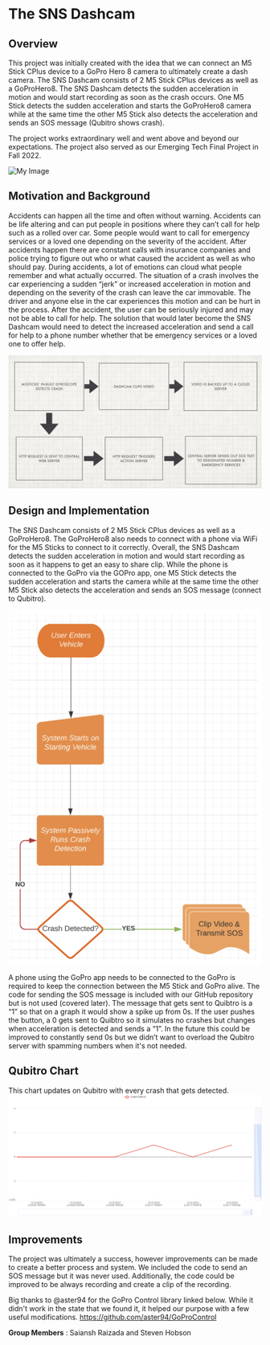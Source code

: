 # The SNS Dashcam

## Overview 
This project was initially created with the idea that we can connect an M5 Stick CPlus device to a GoPro Hero 8 camera to ultimately create a dash camera. The SNS Dashcam consists of 2 M5 Stick CPlus devices as well as a GoProHero8. The SNS Dashcam detects the sudden acceleration in motion and would
start recording as soon as the crash occurs. One M5 Stick detects the
sudden acceleration and starts the GoProHero8 camera while at the same time the other M5 Stick also
detects the acceleration and sends an SOS message (Qubitro shows crash). 

The project works extraordinary well and went above and beyond our expectations. The project also served as our Emerging Tech Final Project in Fall 2022. 

![My Image](/images/overviewpic.jpg)

## Motivation and Background
Accidents can happen all the time and often without warning. Accidents can be life
altering and can put people in positions where they can’t call for help such as a rolled
over car. Some people would want to call for emergency services or a loved one
depending on the severity of the accident. After accidents happen there are constant calls with insurance companies and police trying to figure out who or what caused the accident as well as who should pay. During accidents, a lot of
emotions can cloud what people remember and what actually occurred.
The situation of a crash involves the car experiencing a sudden “jerk” or increased
acceleration in motion and depending on the severity of the crash can leave the car
immovable. The driver and anyone else in the car experiences this motion and can be
hurt in the process. After the accident, the user can be seriously injured and may not be
able to call for help. The solution that would later become the SNS Dashcam would need
to detect the increased acceleration and send a call for help to a phone number whether
that be emergency services or a loved one to offer help.

![My Image](/images/hflowchart.png)

## Design and Implementation
The SNS Dashcam consists of 2 M5 Stick CPlus devices as well as a GoProHero8. The
GoProHero8 also needs to connect with a phone via WiFi for the M5 Sticks to connect to it
correctly. Overall, the SNS Dashcam detects the sudden acceleration in motion and would
start recording as soon as it happens to get an easy to share clip.
While the phone is connected to the GoPro via the GOPro app, one M5 Stick detects the
sudden acceleration and starts the camera while at the same time the other M5 Stick also
detects the acceleration and sends an SOS message (connect to Qubitro). 

![My Image](/images/flowchart.png)

A phone using the GoPro app needs to be connected to the GoPro is required to keep the connection
between the M5 Stick and GoPro alive. The code for sending the SOS message is included
with our GitHub repository but is not used (covered later). The message that gets sent to
Quibtro is a “1” so that on a graph it would show a spike up from 0s. If the user pushes
the button, a 0 gets sent to Quibtro so it simulates no crashes but changes when
acceleration is detected and sends a “1”. In the future this could be improved to
constantly send 0s but we didn’t want to overload the Qubitro server with spamming
numbers when it's not needed.

## Qubitro Chart
This chart updates on Qubitro with every crash that gets detected. 
![My Image](/images/chart.png)

## Improvements
The project was ultimately a success, however improvements can be made to create a better process and system. We included the code to send an SOS message but it was never used. Additionally, the code could be improved to be always recording and create a clip of the recording.

Big thanks to @aster94 for the GoPro Control library linked below. While it didn't work in the state that we found it, it helped our purpose with a few useful modifications.
https://github.com/aster94/GoProControl

**Group Members** :  Saiansh Raizada and Steven Hobson
